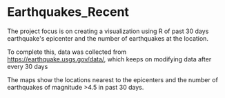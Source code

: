 # Earthquakes_Recent
The project focus is on creating a visualization using R of past 30 days earthquake's epicenter and the number of earthquakes at the location. 

To complete this, data was collected from https://earthquake.usgs.gov/data/, which keeps on modifying data after every 30 days

The maps show the locations nearest to the epicenters and the number of earthquakes of magnitude >4.5 in past 30 days.

